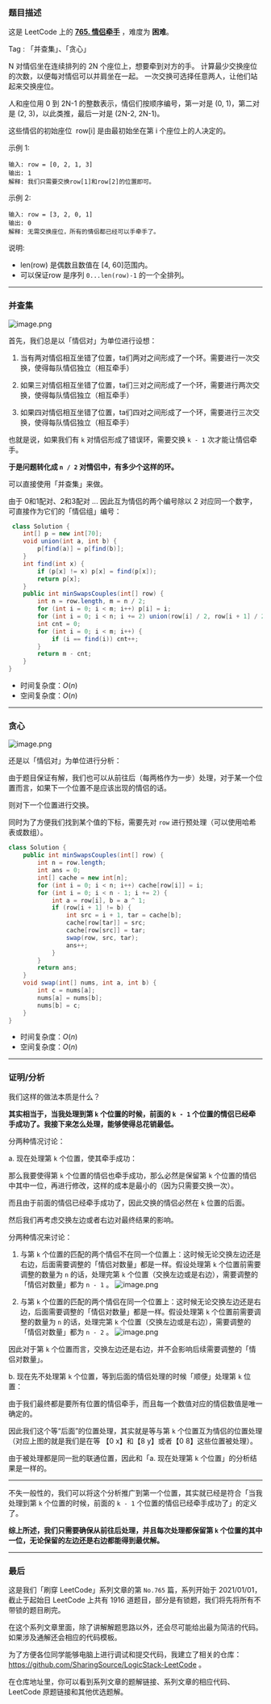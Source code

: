 ### 题目描述

这是 LeetCode 上的 **[765. 情侣牵手](https://leetcode-cn.com/problems/couples-holding-hands/solution/liang-chong-100-de-jie-fa-bing-cha-ji-ta-26a6/)** ，难度为 **困难**。

Tag : 「并查集」、「贪心」



N 对情侣坐在连续排列的 2N 个座位上，想要牵到对方的手。 计算最少交换座位的次数，以便每对情侣可以并肩坐在一起。 一次交换可选择任意两人，让他们站起来交换座位。

人和座位用 0 到 2N-1 的整数表示，情侣们按顺序编号，第一对是 (0, 1)，第二对是 (2, 3)，以此类推，最后一对是 (2N-2, 2N-1)。

这些情侣的初始座位  row[i] 是由最初始坐在第 i 个座位上的人决定的。

示例 1:
```
输入: row = [0, 2, 1, 3]
输出: 1
解释: 我们只需要交换row[1]和row[2]的位置即可。
```
示例 2:
```
输入: row = [3, 2, 0, 1]
输出: 0
解释: 无需交换座位，所有的情侣都已经可以手牵手了。
```
说明:
* len(row) 是偶数且数值在 [4, 60]范围内。
* 可以保证row 是序列 `0...len(row)-1` 的一个全排列。

---

### 并查集

![image.png](https://pic.leetcode-cn.com/1613291147-hfyqtT-image.png)

首先，我们总是以「情侣对」为单位进行设想：

1. 当有两对情侣相互坐错了位置，ta们两对之间形成了一个环。需要进行一次交换，使得每队情侣独立（相互牵手）

2. 如果三对情侣相互坐错了位置，ta们三对之间形成了一个环，需要进行两次交换，使得每队情侣独立（相互牵手）

3. 如果四对情侣相互坐错了位置，ta们四对之间形成了一个环，需要进行三次交换，使得每队情侣独立（相互牵手）

也就是说，如果我们有 `k` 对情侣形成了错误环，需要交换 `k - 1` 次才能让情侣牵手。

**于是问题转化成 `n / 2` 对情侣中，有多少个这样的环。**

可以直接使用「并查集」来做。

由于 0和1配对、2和3配对 ... 因此互为情侣的两个编号除以 2 对应同一个数字，可直接作为它们的「情侣组」编号：

```Java []
 class Solution {
    int[] p = new int[70];
    void union(int a, int b) {
        p[find(a)] = p[find(b)];
    }
    int find(int x) {
        if (p[x] != x) p[x] = find(p[x]);
        return p[x];
    }
    public int minSwapsCouples(int[] row) {
        int n = row.length, m = n / 2;
        for (int i = 0; i < m; i++) p[i] = i;
        for (int i = 0; i < n; i += 2) union(row[i] / 2, row[i + 1] / 2);
        int cnt = 0;
        for (int i = 0; i < m; i++) {
            if (i == find(i)) cnt++;
        }
        return m - cnt;
    }
}
```
* 时间复杂度：$O(n)$
* 空间复杂度：$O(n)$

***

### 贪心

![image.png](https://pic.leetcode-cn.com/1613291131-wiYksH-image.png)

还是以「情侣对」为单位进行分析：

由于题目保证有解，我们也可以从前往后（每两格作为一步）处理，对于某一个位置而言，如果下一个位置不是应该出现的情侣的话。

则对下一个位置进行交换。

同时为了方便我们找到某个值的下标，需要先对 `row` 进行预处理（可以使用哈希表或数组）。

```Java []
class Solution {
    public int minSwapsCouples(int[] row) {
        int n = row.length;
        int ans = 0;
        int[] cache = new int[n];
        for (int i = 0; i < n; i++) cache[row[i]] = i;
        for (int i = 0; i < n - 1; i += 2) {
            int a = row[i], b = a ^ 1;
            if (row[i + 1] != b) {
                int src = i + 1, tar = cache[b];
                cache[row[tar]] = src;
                cache[row[src]] = tar;
                swap(row, src, tar);
                ans++;
            }
        }
        return ans;
    }
    void swap(int[] nums, int a, int b) {
        int c = nums[a];
        nums[a] = nums[b];
        nums[b] = c;
    }
}
```
* 时间复杂度：$O(n)$
* 空间复杂度：$O(n)$

***

### 证明/分析

我们这样的做法本质是什么？

**其实相当于，当我处理到第 `k` 个位置的时候，前面的 `k - 1` 个位置的情侣已经牵手成功了。我接下来怎么处理，能够使得总花销最低。**

分两种情况讨论：

a. 现在处理第 `k` 个位置，使其牵手成功：

那么我要使得第 `k` 个位置的情侣也牵手成功，那么必然是保留第 `k` 个位置的情侣中其中一位，再进行修改，这样的成本是最小的（因为只需要交换一次）。

而且由于前面的情侣已经牵手成功了，因此交换的情侣必然在 `k` 位置的后面。

然后我们再考虑交换左边或者右边对最终结果的影响。

分两种情况来讨论：

1. 与第 `k` 个位置的匹配的两个情侣不在同一个位置上：这时候无论交换左边还是右边，后面需要调整的「情侣对数量」都是一样。假设处理第 `k` 个位置前需要调整的数量为 `n` 的话，处理完第 `k` 个位置（交换左边或是右边），需要调整的「情侣对数量」都为 `n - 1` 。
![image.png](https://pic.leetcode-cn.com/1613294210-JIMqBl-image.png)


2. 与第 `k` 个位置的匹配的两个情侣在同一个位置上：这时候无论交换左边还是右边，后面需要调整的「情侣对数量」都是一样。假设处理第 `k` 个位置前需要调整的数量为 `n` 的话，处理完第 `k` 个位置（交换左边或是右边），需要调整的「情侣对数量」都为 `n - 2` 。
![image.png](https://pic.leetcode-cn.com/1613294249-TkefQo-image.png)

因此对于第 `k` 个位置而言，交换左边还是右边，并不会影响后续需要调整的「情侣对数量」。

b. 现在先不处理第 `k` 个位置，等到后面的情侣处理的时候「顺便」处理第 `k` 位置：

由于我们最终都是要所有位置的情侣牵手，而且每一个数值对应的情侣数值是唯一确定的。

因此我们这个等“后面”的位置处理，其实就是等与第 `k` 个位置互为情侣的位置处理（对应上图的就是我们是在等 【0 x】和【8 y】或者【0 8】这些位置被处理）。

由于被处理都是同一批的联通位置，因此和「a. 现在处理第 `k` 个位置」的分析结果是一样的。

---

不失一般性的，我们可以将这个分析推广到第一个位置，其实就已经是符合「当我处理到第 `k` 个位置的时候，前面的 `k - 1` 个位置的情侣已经牵手成功了」的定义了。

**综上所述，我们只需要确保从前往后处理，并且每次处理都保留第 `k` 个位置的其中一位，无论保留的左边还是右边都能得到最优解。**

---

### 最后

这是我们「刷穿 LeetCode」系列文章的第 `No.765` 篇，系列开始于 2021/01/01，截止于起始日 LeetCode 上共有 1916 道题目，部分是有锁题，我们将先将所有不带锁的题目刷完。

在这个系列文章里面，除了讲解解题思路以外，还会尽可能给出最为简洁的代码。如果涉及通解还会相应的代码模板。

为了方便各位同学能够电脑上进行调试和提交代码，我建立了相关的仓库：https://github.com/SharingSource/LogicStack-LeetCode 。

在仓库地址里，你可以看到系列文章的题解链接、系列文章的相应代码、LeetCode 原题链接和其他优选题解。

